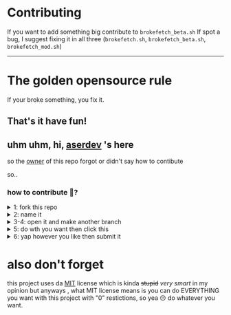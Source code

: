 # Contributing
If you want to add something big contribute to `brokefetch_beta.sh`
If spot a bug, I suggest fixing it in all three (`brokefetch.sh`, `brokefetch_beta.sh`, `brokefetch_mod.sh`)

---

# The golden opensource rule
If your broke something, you fix it.

## That's it have fun!

## uhm uhm, hi, [aserdev](https://github.com/aserdevyt) 's here

so the [owner](https://github.com/Szerwigi1410) of this repo forgot or didn't say how to contibute

so..

### how to contribute 🥞?



<details>
<summary>1: fork this repo</summary>

<img width="579" height="119" alt="step1" src="https://github.com/user-attachments/assets/06a8f28e-a7c7-4a0c-a46b-96b9f14ab209" />

</details>

<details>
<summary>2: name it</summary>

<img width="917" height="559" alt="step2" src="https://github.com/user-attachments/assets/24705939-cd14-4c62-a831-9b8c2d598e51" />

</details>

<details>
<summary>3-4: open it and make another branch</summary>

<img width="409" height="148" alt="step3" src="https://github.com/user-attachments/assets/340cfd6a-19c4-4a94-8ab3-c665413d20b2" />

<br><br>

<img width="330" height="269" alt="step3b" src="https://github.com/user-attachments/assets/f104fd4c-5221-417a-9eda-79d93af72a14" />

<br><br>

<img width="1319" height="297" alt="step4" src="https://github.com/user-attachments/assets/98dc4f33-fb3c-4d88-a579-46d5b13602db" />

</details>

<details>
<summary>5: do wth you want then click this</summary>

<img width="928" height="153" alt="step5" src="https://github.com/user-attachments/assets/90079744-2382-43d7-890d-a680719bbf49" />

</details>

<details>
<summary>6: yap however you like then submit it</summary>

<img width="927" height="532" alt="step6" src="https://github.com/user-attachments/assets/b4e8cf5b-8a2e-446f-9742-196833827d36" />

</details>

# also don't forget
this project uses da [MIT](https://github.com/aserdevyt/brokefetch/blob/moded/LICENSE) license which is kinda ~~stupid~~ *very smart* in my opinion 
but anyways , what MIT license means is you can do EVERYTHING you want with this project with "0" restictions, so yea 😔 do whatever you want.
